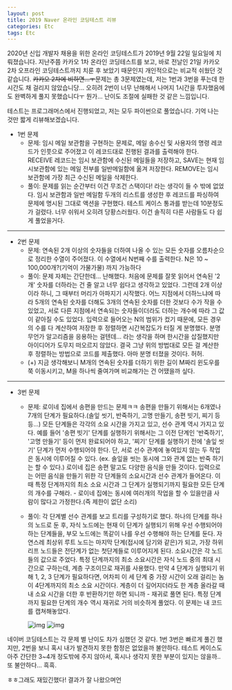 ```yaml
---
layout: post
title: 2019 Naver 온라인 코딩테스트 리뷰
categories: Etc
tags: Etc
---
```


2020년 신입 개발자 채용을 위한 온라인 코딩테스트가 2019년 9월 22일 일요일에 치뤄졌습니다. 지난주쯤 카카오 1차 온라인 코딩테스트를 보고, 바로 전날인 21일 카카오 2차 오프라인 코딩테스트까지 치룬 후 보았기 때문인지 개인적으로는 비교적 쉬웠던 것 같습니다. ~~카카오 2차에 비하면…ㅜ~~문제는 총 3문제였는데, 저는 1번과 3번을 푸는데 한시간도 채 걸리지 않았습니당... 오히려 2번이 너무 난해해서 나머지 1시간을 투자했음에도 완벽하게 풀지 못했습니다ㅜ 뭔가… 난이도 조절에 실패한 것 같은 느낌입니다.

테스트는 프로그래머스에서 진행되었고, 저는 모두 파이썬으로 풀었습니다. 기억 나는 것만 짧게 리뷰해보겠습니다.



* 1번 문제
  * 문제: 임시 메일 보관함을 구현하는 문제로, 메일 송수신 및 사용자의 명령 레코드가 인풋으로 주어졌고 이 레코드대로 진행된 결과를 출력해야 한다. RECEIVE 레코드는 임시 보관함에 수신된 메일들을 저장하고, SAVE는 현재 임시보관함에 있는 메일 전부를 일반메일함에 옮겨 저장한다. REMOVE는 임시 보관함에 가장 최근 수신된 메일을 삭제한다.
  * 풀이: 문제를 읽는 순간부터 이건 무조건 스택이다! 라는 생각이 들 수 밖에 없었다. 임시 보관함과 일반 메일함 두개의 리스트를 생성한 후 레코드를 파싱하여 문제에 명시된 그대로 액션을 구현했다. 테스트 케이스 통과를 받는데 10분정도가 걸렸다. 너무 쉬워서 오히려 당황스러웠다. 이건 솔직히 다른 사람들도 다 쉽게 풀었을거다.

---

* 2번 문제
  * 문제: 연속된 2개 이상의 숫자들을 더하여 나올 수 있는 모든 숫자를 오름차순으로 정리한 수열이 주어졌다. 이 수열에서 N번째 수를 출력한다. N은 10 ~ 100,000개?(기억이 가물가물) 까지 가능하다
  * 풀이: 문제 자체는 간단한데… 난해했다. 처음에 문제를 잘못 읽어서 연속된 '2개' 숫자를 더하라는 건 줄 알고 너무 쉽다고 생각하고 있었다. 그런데 2개 이상이라 하니, 그 때부터 머리가 아파지기 시작했다. 어느 지점에서 더하느냐에 따라 5개의 연속된 숫자를 더해도 3개의 연속된 숫자를 더한 것보다 수가 작을 수 있었고, 서로 다른 지점에서 연속되는 숫자들이더라도 더하는 개수에 따라 그 값이 같아질 수도 있었다. 입력으로 들어오는 N의 범위가 컸기 때문에, 모든 경우의 수를 다 계산하여 저장한 후 정렬하면 시간복잡도가 터질 게 분명했다. 분명 무언가 알고리즘을 응용하는 걸텐데… 라는 생각을 하며 한시간을 삽질했지만 아이디어가 도무지 떠오르지 않았다. 결국 그냥 위의 방법대로 모든 걸 계산한 후 정렬하는 방법으로 코드를 제출했다. 아마 분명 터졌을 것이다. 허허.
  * (+) 지금 생각해보니 M개의 연속된 숫자를 더하기 위한 길이 M짜리 윈도우를 쭉 이동시키고, M을 하나씩 줄여가며 비교해가는 건 어땠을까 싶다.

---

* 3번 문제

  * 문제: 로이네 집에서 송편을 만드는 문제ㅋㅋ 송편을 만들기 위해서는 6개였나 7개의 단계가 필요하다.(솔잎 씻기, 반죽하기, 고명 만들기, 송편 빗기, 찌기 등등…) 모든 단계들은 각각의 소요 시간을 가지고 있고, 선수 관계 역시 가지고 있다. 예를 들어 '송편 빗기' 단계를 실행하기 위해서는 그 이전 단계인 '반죽하기', '고명 만들기' 등이 먼저 완료되어야 하고, '찌기' 단계를 실행하기 전에  '솔잎 씻기' 단계가 먼저 수행되어야 한다. 단, 서로 선수 관계에 놓여있지 않는 두 작업은 동시에 이루어질 수 있다. (ex. 솔잎을 씻는 동시에 그와 관계 없는 반죽 하기는 할 수 있다.) 로이네 집은 송편 말고도 다양한 음식을 만들 것이다. 입력으로는 어떤 음식을 만들기 위한 각 단계들의 소요시간과 선수 관계가 들어온다. 이때 특정 단계까지의 최소 소요 시간과 그 단계가 실행되기까지 필요한 모든 단계의 개수를 구해라. - 로이네 집에는 동시에 여러개의 작업을 할 수 있을만큼 사람이 많다고 가정한다.(즉 제한이 없단 소리)

  * 풀이: 각 단계별 선수 관계를 보고 트리를 구성하기로 했다. 하나의 단계를 하나의 노드로 둔 후, 자식 노드에는 현재 이 단계가 실행되기 위해 우선 수행되어야 하는 단계들을, 부모 노드에는 똑같이 나를 우선 수행해야 하는 단계를 둔다. 자연스레 최상위 루트 노드는 마지막 단계(접시에 담기와 같은)가 되고, 가장 하위 리프 노드들은 전단계가 없는 첫단계들로 이루어지게 된다. 소요시간은 각 노드들의 값으로 주었다. 특정 단계까지의 최소 소요시간은 자식 노드 중의 최대 시간으로 구하는데, 계층 구조이므로 재귀를 사용했다. 만약 4 단계가 실행되기 위해 1, 2, 3 단계가 필요하다면, 어차피 이 세 단계 중 가장 시간이 오래 걸리는 놈이 4단계까지의 최소 소요 시간이다. 계층이 더 깊어지더라도 한 계층 올라갈 때 내 소요 시간을 더한 후 반환하기만 하면 되니까 - 재귀로 풀면 된다. 특정 단계까지 필요한 단계의 개수 역시 재귀로 거의 비슷하게 풀었다. 
    이 문제는 내 코드를 캡쳐해놓았다.

    ![img]({{site.url}}/public/images/2019_naver_ct_1.png)
    ![img]({{site.url}}/public/images/2019_naver_ct_2.png)



네이버 코딩테스트는 각 문제 별 난이도 차가 심했던 것 같다. 1번 3번은 빠르게 풀긴 했지만, 2번을 보니 혹시 내가 발견하지 못한 함정은 없었을까 불안하다. 테스트 케이스도 아주 간단한 3~4개 정도밖에 주지 않아서, 혹시나 생각지 못한 부분이 있지는 않을까.. 또 불안하다… 흑흑. 

ㅎㅎ그래도 재밌긴했다! 결과가 잘 나왔으며언